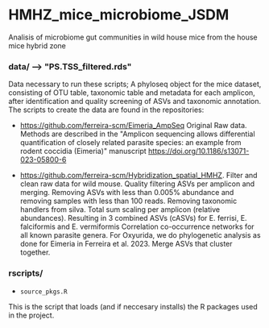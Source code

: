 # HMHZ_mice_microbiome_JSDM
Analisis of microbiome gut communities in wild house mice from the house mice hybrid zone

### data/ --> "PS.TSS_filtered.rds" 
Data necessary to run these scripts; A phyloseq object for the mice dataset, consisting of OTU table, taxonomic table and metadata for each amplicon, after identification and quality screening of ASVs and taxonomic annotation. 
The scripts to create the data are found in the repositories:

* https://github.com/ferreira-scm/Eimeria_AmpSeq
Original Raw data.
Methods are described in the "Amplicon sequencing allows differential quantification of closely related parasite species: an example from rodent coccidia (Eimeria)" manuscript https://doi.org/10.1186/s13071-023-05800-6

* https://github.com/ferreira-scm/Hybridization_spatial_HMHZ.
Filter and clean raw data for wild mouse.
Quality filtering ASVs per amplicon and merging.
Removing ASVs with less than 0.005% abundance and removing samples with less than 100 reads.
Removing taxonomic handlers from silva.
Total sum scaling per amplicon (relative abundances). 
Resulting in 3 combined ASVs (cASVs) for E. ferrisi, E. falciformis and E. vermiformis
Correlation co-occurrence networks for all known parasite genera.
For Oxyurida, we do phylogenetic analysis as done for Eimeria in Ferreira et al. 2023.
Merge ASVs that cluster together.

### rscripts/ 
- <code>source_pkgs.R</code>

This is the script that loads (and if neccesary installs) the R packages used in the project.
